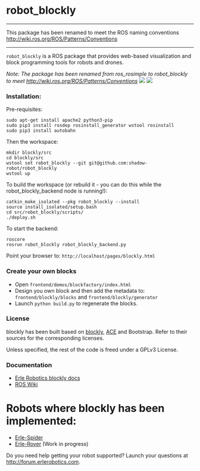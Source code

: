 # robot_blockly

------

This package has been renamed to meet the ROS naming conventions http://wiki.ros.org/ROS/Patterns/Conventions

------

`robot_blockly` is a ROS package that provides web-based visualization and block programming tools for robots and drones.

*Note: The package has been renamed from ros_rosimple to robot_blockly to meet http://wiki.ros.org/ROS/Patterns/Conventions*
![](img/ROSimple-peek.png)
![](img/ROSimple-code.png)

### Installation:

Pre-requisites:

```
sudo apt-get install apache2 python3-pip
sudo pip3 install rosdep rosinstall_generator wstool rosinstall
sudo pip3 install autobahn
```

Then the workspace:
```
mkdir blockly/src
cd blockly/src
wstool set robot_blockly --git git@github.com:shadow-robot/robot_blockly
wstool up
```

To build the workspace (or rebuild it - you can do this while the robot_blockly_backend node is running!):
```
catkin_make_isolated --pkg robot_blockly --install
source install_isolated/setup.bash 
cd src/robot_blockly/scripts/
./deploy.sh
```

To start the backend:
```
roscore
rosrun robot_blockly robot_blockly_backend.py 
```

Point your browser to: `http://localhost/pages/blockly.html`

### Create your own blocks
- Open `frontend/demos/blockfactory/index.html`
- Design you own block and then add the metadata to: `frontend/blockly/blocks` and `frontend/blockly/generator`
- Launch `python build.py` to regenerate the blocks.

### License
blockly has been built based on [blockly](http://github.com/erlerobot/blockly), [ACE](http://github.com/erlerobot/ace-builds) and Bootstrap. Refer to their sources for the corresponding licenses.

Unless specified, the rest of the code is freed under a GPLv3 License.

### Documentation
- [Erle Robotics blockly docs](http://erlerobotics.com/docs/ROS/Blockly/Intro.html)
- [ROS Wiki](http://wiki.ros.org/blockly)


# Robots where blockly has been implemented:
- [Erle-Spider](http://erlerobotics.com/blog/product/erle-spider-the-ubuntu-drone-with-legs/)
- [Erle-Rover](https://erlerobotics.com/blog/product/erle-rover/) (Work in progress)

Do you need help getting your robot supported? Launch your questions at http://forum.erlerobotics.com.
